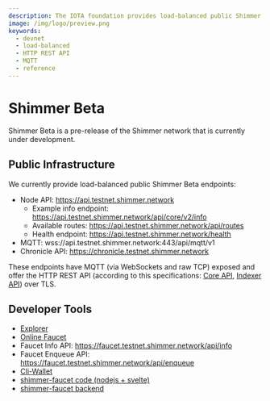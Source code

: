 ```yaml
---
description: The IOTA foundation provides load-balanced public Shimmer Beta endpoints, where MQTT and the HTTP REST API are enabled.
image: /img/logo/preview.png
keywords:
  - devnet
  - load-balanced
  - HTTP REST API
  - MQTT
  - reference
---
```


# Shimmer Beta

Shimmer Beta is a pre-release of the Shimmer network that is currently under development.

## Public Infrastructure

We currently provide load-balanced public Shimmer Beta endpoints:

- Node API: https://api.testnet.shimmer.network
  - Example info endpoint: https://api.testnet.shimmer.network/api/core/v2/info
  - Available routes: https://api.testnet.shimmer.network/api/routes
  - Health endpoint: https://api.testnet.shimmer.network/health
- MQTT: wss://api.testnet.shimmer.network:443/api/mqtt/v1
- Chronicle API: https://chronicle.testnet.shimmer.network

These endpoints have MQTT (via WebSockets and raw TCP) exposed and offer the HTTP REST API (according to this specifications: [Core API](/apis/core/v2/iota-core-rest-api), [Indexer API](/apis/indexer/iota-utxo-indexer-rest-api)) over TLS.

## Developer Tools

- [Explorer](https://explorer.shimmer.network)
- [Online Faucet](https://faucet.testnet.shimmer.network)
- Faucet Info API: https://faucet.testnet.shimmer.network/api/info
- Faucet Enqueue API: https://faucet.testnet.shimmer.network/api/enqueue
- [Cli-Wallet](https://github.com/iotaledger/cli-wallet/tree/develop)
- [shimmer-faucet code (nodejs + svelte)](https://github.com/iotaledger/chrysalis-faucet/tree/hornet)
- [shimmer-faucet backend](https://github.com/iotaledger/inx-faucet)
